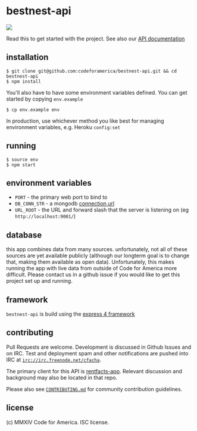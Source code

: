 bestnest-api
===========
[![](https://circleci.com/gh/codeforamerica/bestnest-api.png?circle-token=3647f81cd149934af68d54958fa1f4d242de64c4)](https://circleci.com/gh/codeforamerica/bestnest-api)

Read this to get started with the project. See also our [API documentation](https://github.com/codeforamerica/bestnest-api/wiki)

## installation

```console
$ git clone git@github.com:codeforamerica/bestnest-api.git && cd bestnest-api
$ npm install
```
You'll also have to have some environment variables defined. You can get started by
copying `env.example`
```console
$ cp env.example env
```
In production, use whichever method you like best for managing environment variables,
e.g. Heroku `config:set`


## running

```console
$ source env
$ npm start
```

## environment variables

- `PORT` - the primary web port to bind to
- `DB_CONN_STR` - a mongodb [connection url](http://docs.mongodb.org/manual/reference/connection-string/)
- `URL_ROOT` - the URL and forward slash that the server is listening on (eg `http://localhost:9001/`)


## database

this app combines data from many sources. unfortunately, not all of these sources
are yet available publicly (although our longterm goal is to change that, making
them available as open data). Unfortunately, this makes running the app with live
data from outside of Code for America more difficult. Please contact us in a github
issue if you would like to get this project set up and running.


## framework

`bestnest-api` is build using the
[express 4 framework](https://www.npmjs.org/package/express)


## contributing

Pull Requests are welcome. Development is discussed in Github Issues and on IRC.
Test and deployment spam and other notifications are pushed into IRC at
[`irc://irc.freenode.net/cfacha`](https://webchat.freenode.net/?channels=cfacha).

The primary client for this API is [rentfacts-app](https://github.com/codeforamerica/bestnest-app).
Relevant discussion and background may also be located in that repo.

Please also see [`CONTRIBUTING.md`](https://github.com/codeforamerica/bestnest-api/blob/master/CONTRIBUTING.md)
for community contribution guidelines.


## license

(c) MMXIV Code for America. ISC license.
